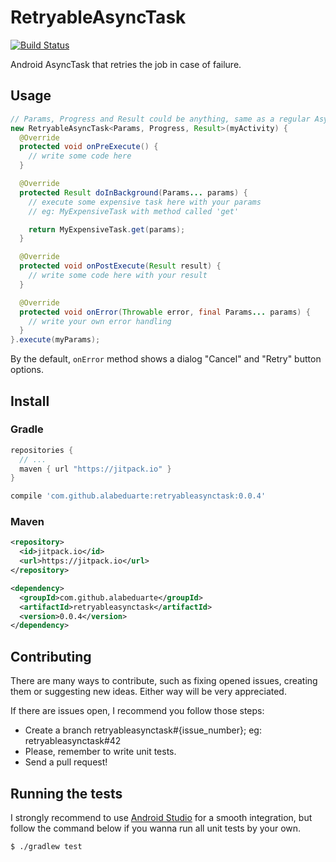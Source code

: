 # RetryableAsyncTask

[![Build
Status](https://snap-ci.com/alabeduarte/retryableasynctask/branch/master/build_image)](https://snap-ci.com/alabeduarte/retryableasynctask/branch/master)

Android AsyncTask that retries the job in case of failure.

## Usage

```java
// Params, Progress and Result could be anything, same as a regular AsyncTask
new RetryableAsyncTask<Params, Progress, Result>(myActivity) {
  @Override
  protected void onPreExecute() {
    // write some code here
  }

  @Override
  protected Result doInBackground(Params... params) {
    // execute some expensive task here with your params
    // eg: MyExpensiveTask with method called 'get'

    return MyExpensiveTask.get(params);
  }

  @Override
  protected void onPostExecute(Result result) {
    // write some code here with your result
  }

  @Override
  protected void onError(Throwable error, final Params... params) {
    // write your own error handling
  }
}.execute(myParams);
```

By the default, `onError` method shows a dialog "Cancel" and "Retry" button options.

## Install

### Gradle

```groovy
repositories {
  // ...
  maven { url "https://jitpack.io" }
}
```

```groovy
compile 'com.github.alabeduarte:retryableasynctask:0.0.4'
```

### Maven

```xml
<repository>
  <id>jitpack.io</id>
  <url>https://jitpack.io</url>
</repository>
```

```xml
<dependency>
  <groupId>com.github.alabeduarte</groupId>
  <artifactId>retryableasynctask</artifactId>
  <version>0.0.4</version>
</dependency>
```

## Contributing

There are many ways to contribute, such as fixing opened issues, creating them or suggesting new ideas.
Either way will be very appreciated.

If there are issues open, I recommend you follow those steps:

* Create a branch retryableasynctask#{issue_number}; eg: retryableasynctask#42
* Please, remember to write unit tests.
* Send a pull request!

## Running the tests

I strongly recommend to use [Android Studio](http://developer.android.com/sdk/index.html) for a
smooth integration, but follow the command below if you wanna run all unit tests by your own.

```sh
$ ./gradlew test
```

